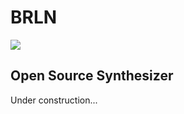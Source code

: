 # BRLN
![](https://github.com/etk70182/brln/.github/workflows/unit-tests.yml/badge.svg?branch=feature-1)
## Open Source Synthesizer

Under construction...
